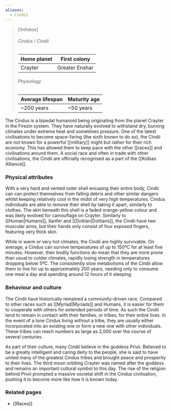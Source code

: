 ```yaml
---
aliases:
  - Cindii
---
```


> [!infobox]
> ###### Cindus / Cindii
> | Home planet | First colony |
> | ----- | -----|
> | Crayter | Greater Enshar |
> ###### Physiology
> | Average lifespan | Maturity age |
> | ----- | ----- |
> | ~200 years | ~50 years |

The Cindus is a bipedal humanoid being originating from the planet Crayter in the Firezin system. They have naturally evolved to withstand dry, burning climates under extreme heat and sometimes pressure. One of the latest civilisations to become space-faring (the sixth known to do so), the Cindii are not known for a powerful [[military]] might but rather for their rich economy. This has allowed them to keep pace with the other [[races]] and civilisations around them. A social race and often in trade with other civilisations, the Cindii are officially recognised as a part of the [[Kolban Alliance]].


### Physical attributes

With a very hard and vented outer shell encasing their entire body, Cindii can can protect themselves from falling debris and other similar dangers whilst keeping relatively cool in the midst of very high temperatures. Cindus individuals are able to remove their shell by taking it apart, similarly to clothes. The skin beneath this shell is a faded orange-yellow colour and was likely evolved for camouflage on Crayter. Similarly to [[Human|Humans]], Xanfer and [[Dottian|Dottians]], the Cindii have two muscular arms, but their hands only consist of four exposed fingers, featuring very thick skin.

While in warm or very hot climates, the Cindii are highly survivable. On average, a Cindus can survive temperatures of up to 150ºC for at least five minutes. However, their bodily functions do mean that they are more prone than usual to colder climates, rapidly losing strength in temperatures dropping below 5ºC. The consistently slow metabolisms of the Cindii allow them to live for up to approximately 200 years, needing only to consume one meal a day and spending around 12 hours of it sleeping.


### Behaviour and culture

The Cindii have historically remained a community-driven race. Compared to other races such as [[Myriad|Myriads]] and Humans, it is easier for them to cooperate with others for extended periods of time. As such the Cindii tend to remain in contact with their families, or tribes, for their entire lives. In the event of a lone Cindus living without a tribe, they are usually either incorporated into an existing one or form a new one with other individuals. These tribes can reach numbers as large as 2,000 over the course of several centuries.

As part of their culture, many Cindii believe in the goddess Privii. Believed to be a greatly intelligent and caring deity to the people, she is said to have united many of the greatest Cindus tribes and brought peace and prosperity to their lives. The third moon orbiting Crayter was named after the goddess and remains an important cultural symbol to this day. The rise of the religion behind Privii prompted a massive societal shift in the Cindus civilisation, pushing it to become more like how it is known today.


### Related pages

- [[Races]]